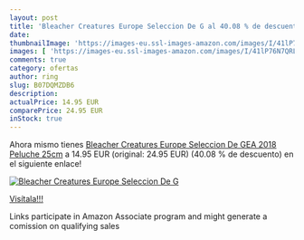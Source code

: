```yaml
---
layout: post
title: 'Bleacher Creatures Europe Seleccion De G al 40.08 % de descuento'
date: 
thumbnailImage: 'https://images-eu.ssl-images-amazon.com/images/I/41lP76N7QRL._SL200_.jpg'
images: [ 'https://images-eu.ssl-images-amazon.com/images/I/41lP76N7QRL._SL200_.jpg' ]
comments: true
category: ofertas
author: ring
slug: B07DQMZDB6
description:
actualPrice: 14.95 EUR
comparePrice: 24.95 EUR
inStock: true
---
```


Ahora mismo tienes [Bleacher Creatures Europe Seleccion De GEA 2018 Peluche 25cm](https://www.amazon.es/dp/B07DQMZDB6/?tag=tolees-21) a 14.95 EUR (original: 24.95 EUR) (40.08 %  de descuento) en el siguiente enlace!

[![Bleacher Creatures Europe Seleccion De G](https://images-eu.ssl-images-amazon.com/images/I/41lP76N7QRL._SL200_.jpg)](https://www.amazon.es/dp/B07DQMZDB6/?tag=tolees-21)

[Visítala!!!](https://www.amazon.es/dp/B07DQMZDB6/?tag=tolees-21)

Links participate in Amazon Associate program and might generate a comission on qualifying sales
